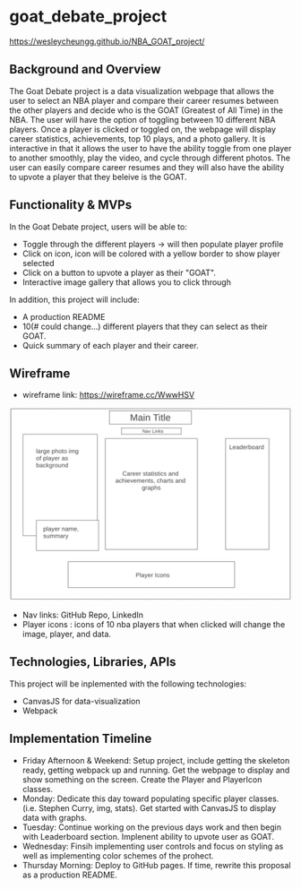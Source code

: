 # goat_debate_project

https://wesleycheungg.github.io/NBA_GOAT_project/

## Background and Overview
The Goat Debate project is a data visualization webpage that allows the user to select an NBA player and compare their career resumes between the other players and decide who is the GOAT (Greatest of All Time) in the NBA. The user will have the option of toggling between 10 different NBA players. Once a player is clicked or toggled on, the webpage will display career statistics, achievements, top 10 plays, and a photo gallery. It is interactive in that it allows the user to have the ability toggle from one player to another smoothly, play the video, and cycle through different photos. The user can easily compare career resumes and they will also have the ability to upvote a player that they beleive is the GOAT.

## Functionality & MVPs
In the Goat Debate project, users will be able to:
* Toggle through the different players -> will then populate player profile
* Click on icon, icon will be colored with a yellow border to show player selected
* Click on a button to upvote a player as their "GOAT". 
* Interactive image gallery that allows you to click through

In addition, this project will include:
* A production README
* 10(# could change...) different players that they can select as their GOAT.
* Quick summary of each player and their career.

## Wireframe
* wireframe link: https://wireframe.cc/WwwHSV
<img src="./src/img/wireframe.png">

* Nav links: GitHub Repo, LinkedIn
* Player icons : icons of 10 nba players that when clicked will change the image, player, and data.


## Technologies, Libraries, APIs
This project will be inplemented with the following technologies:
* CanvasJS for data-visualization
* Webpack

## Implementation Timeline
* Friday Afternoon & Weekend: Setup project, include getting the skeleton ready, getting webpack up and running. Get the webpage to display and show something on the screen. Create the Player and PlayerIcon classes.
* Monday: Dedicate this day toward populating specific player classes. (i.e. Stephen Curry, img, stats). Get started with CanvasJS to display data with graphs.
* Tuesday: Continue working on the previous days work and then begin with Leaderboard section. Implenent ability to upvote user as GOAT.
* Wednesday: Finsih implementing user controls and focus on styling as well as implementing color schemes of the prohect.
* Thursday Morning: Deploy to GitHub pages. If time, rewrite this proposal as a production README.



